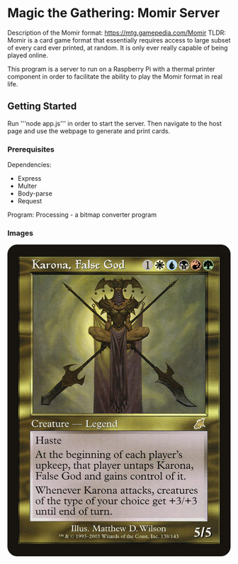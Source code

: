 # Magic the Gathering: Momir Server
Description of the Momir format: https://mtg.gamepedia.com/Momir
TLDR: Momir is a card game format that essentially requires access to large subset of every card ever
printed, at random.  It is only ever really capable of being played online.  

This program is a server to run on a Raspberry Pi with a thermal printer component in order to facilitate the 
ability to play the Momir format in real life.

## Getting Started

Run '''node app.js''' in order to start the server.  Then navigate to the host page and use the webpage to generate and print cards.

### Prerequisites
Dependencies:
* Express
* Multer
* Body-parse
* Request

Program:
Processing - a bitmap converter program

### Images

![Momir](\images\card.png)
